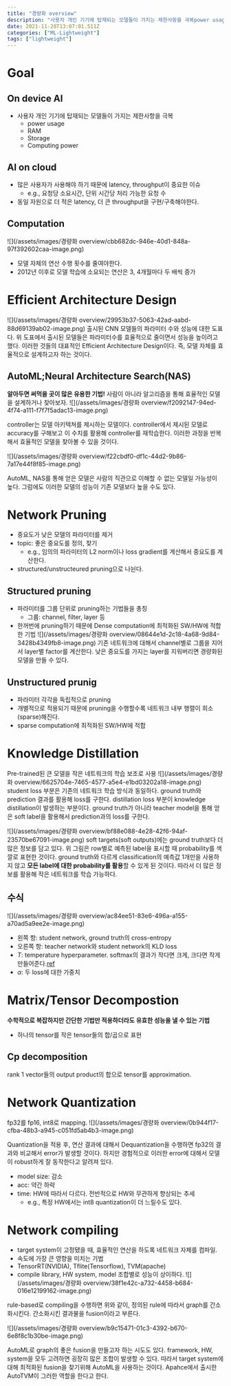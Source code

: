 ```yaml
---
title: "경량화 overview"
description: "사용자 개인 기기에 탑재되는 모델들이 가지는 제한사항을 극복power usageRAMStorageComputing power많은 사용자가 사용해야 하기 때문에 latency, throughput이 중요한 이슈e.g., 요청당 소요시간, 단위 시간당 처리 가능한 요청 수"
date: 2021-11-28T13:07:01.511Z
categories: ["ML-Lightweight"]
tags: ["lightweight"]
---
```

# Goal
## On device AI
- 사용자 개인 기기에 탑재되는 모델들이 가지는 제한사항을 극복
  - power usage
  - RAM
  - Storage
  - Computing power
## AI on cloud
- 많은 사용자가 사용해야 하기 때문에 latency, throughput이 중요한 이슈
  - e.g., 요청당 소요시간, 단위 시간당 처리 가능한 요청 수
- 동일 자원으로 더 적은 latency, 더 큰 throughput을 구현/구축해야한다.

## Computation
![](/assets/images/경량화 overview/cbb682dc-946e-40d1-848a-97f392602caa-image.png)
- 모델 자체의 연산 수행 횟수를 줄여야한다.
- 2012년 이후로 모델 학습에 소요되는 연산은 3, 4개월마다 두 배씩 증가


# Efficient Architecture Design
![](/assets/images/경량화 overview/29953b37-5063-42ad-aabd-88d69139ab02-image.png)
출시된 CNN 모델들의 파라미터 수와 성능에 대한 도표다. 위 도표에서 출시된 모델들은 파라미터수를 효율적으로 줄이면서 성능을 높이려고 했다. 이러한 것들의 대표적인 Efficient Architecture Design이다. 즉, 모델 자체를 효율적으로 설계하고자 하는 것이다.

## AutoML;Neural Architecture Search(NAS)
**알아두면 써먹을 곳이 많은 유용한 기법!**
사람이 아니라 알고리즘을 통해 효율적인 모델을 설계하거나 찾아보자.
![](/assets/images/경량화 overview/f2092147-94ed-4f74-a111-f7f7f5adac13-image.png)

controller는 모델 아키텍쳐를 제시하는 모델이다. controller에서 제시된 모델로 accuracy를 구해보고 이 수치를 활용해 controller를 재학습한다. 이러한 과정을 반복해서 효율적인 모델을 찾아볼 수 있을 것이다.

![](/assets/images/경량화 overview/f22cbdf0-df1c-44d2-9b86-7a17e44f8f85-image.png)

AutoML, NAS를 통해 얻은 모델은 사람의 직관으로 이해할 수 없는 모델일 가능성이 높다. 그럼에도 이러한 모델의 성능이 기존 모델보다 높을 수도 있다. 


# Network Pruning

- 중요도가 낮은 모델의 파라미터를 제거
- topic: 좋은 중요도를 정의, 찾기
  - e.g., 임의의 파라미터의 L2 norm이나 loss gradient를 계산해서 중요도를 계산한다.
- structured/unstructeured pruning으로 나뉜다.

## Structured pruning
- 파라미터를 그룹 단위로 pruning하는 기법들을 총칭
  - 그룹: channel, filter, layer 등
- 한꺼번에 pruning하기 때문에 Dense computation에 최적화된 SW/HW에 적합한 기법
![](/assets/images/경량화 overview/08644e1d-2c18-4a68-9d84-3428b4349fb8-image.png)
기존 네트워크에 대해서 channel별로 그룹을 지어서 layer별 factor를 계산한다. 낮은 중요도를 가지는 layer를 지워버리면 경량화된 모델을 만들 수 있다.


## Unstructured prunig
- 파라미터 각각을 독립적으로 pruning
- 개별적으로 적용되기 때문에 pruning을 수행할수록 네트워크 내부 행렬이 희소(sparse)해진다.
- sparse computation에 최적화된 SW/HW에 적합

# Knowledge Distillation
Pre-trained된 큰 모델을 작은 네트워크의 학습 보조로 사용
![](/assets/images/경량화 overview/6625704e-7465-4577-a5e4-e1bd03202a18-image.png)
student loss 부분은 기존의 네트워크 학습 방식과 동일하다. ground truth와 prediction 결과를 활용해 loss를 구한다.
distillation loss 부분이 knowledge distillation이 발생하는 부분이다. ground truth가 아니라 teacher model을 통해 얻은 soft label을 활용해서 prediction과의 loss를 구한다. 

![](/assets/images/경량화 overview/bf88e088-4e28-42f6-94af-23570be67091-image.png)
soft targets(soft outputs)에는 ground truth보다 더 많은 정보를 담고 있다. 위 그림은 row별로 예측된 label을 표시할 때 probability를 색깔로 표현한 것이다. ground truth와 다르게 classification의 예측값 1개만을 사용하지 않고 **모든 label에 대한 probability를 활용**할 수 있게 된 것이다. 
따라서 더 많은 정보를 활용해 작은 네트워크를 학습 가능하다. 

## 수식
![](/assets/images/경량화 overview/ac84ee51-83e6-496a-a155-a70ad5a9ee2e-image.png)
- 왼쪽 항: student network, ground truth의 cross-entropy
- 오른쪽 항: teacher network와 student network의 KLD loss
- $T$: temperature hyperparameter. softmax의 결과가 작다면 크게, 크다면 작게 만들어준다.[ref](https://light-tree.tistory.com/196)
- $\alpha$: 두 loss에 대한 가중치




# Matrix/Tensor Decompostion
**수학적으로 복잡하지만 간단한 기법만 적용하더라도 유효한 성능을 낼 수 있는 기법**
- 하나의 tensor를 작은 tensor들의 합/곱으로 표현
## Cp decomposition
rank 1 vector들의 output product의 합으로 tensor를 approximation.




# Network Quantization
fp32를 fp16, int8로 mapping.
![](/assets/images/경량화 overview/0b944f17-cfba-48b3-a945-c051fd5ab4b3-image.png)

Quantization을 적용 후, 연산 결과에 대해서 Dequantization을 수행하면 fp32의 결과와 비교해서 error가 발생할 것이다. 하지만 경험적으로 이러한 error에 대해서 모델이 robust하게 잘 동작한다고 알려져 있다.

- model size: 감소
- acc: 약간 하락
- time: HW에 따라서 다르다. 전반적으로 HW와 무관하게 향상되는 추세
  - e.g., 특정 HW에서는 int8 quantization이 더 느릴수도 있다.


# Network compiling
- target system이 고정됐을 때, 효율적인 연산을 하도록 네트워크 자체를 컴파일.
- 속도에 가장 큰 영향을 미치는 기법
- TensorRT(NVIDIA), Tflite(Tensorflow), TVM(apache)
- compile library, HW system, model 조합별로 성능이 상이하다.
![](/assets/images/경량화 overview/38f1e42c-a732-4458-b684-016e12199162-image.png)

rule-based로 compiling을 수행하면 위와 같이, 정의된 rule에 따라서 graph를 간소화시킨다. 간소화시킨 결과물을 fusion이라고 부른다.

![](/assets/images/경량화 overview/b9c15471-01c3-4392-b670-6e8f8c1b30be-image.png)

AutoML로 graph의 좋은 fusion을 만들고자 하는 시도도 있다. framework, HW, system을 모두 고려하면 굉장히 많은 조합이 발생할 수 있다. 따라서 target system에 대해 최적화된 fusion을 찾기위해 AutoML을 사용하는 것이다. Apahce에서 출시한 AutoTVM이 그러한 역할을 한다고 한다.